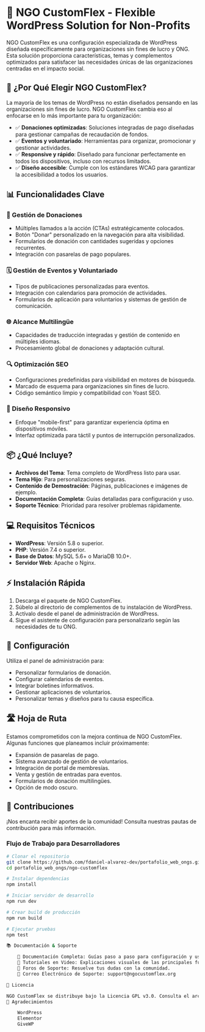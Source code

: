 # 🌟 NGO CustomFlex - Flexible WordPress Solution for Non-Profits

NGO CustomFlex es una configuración especializada de WordPress diseñada específicamente para organizaciones sin fines de lucro y ONG. Esta solución proporciona características, temas y complementos optimizados para satisfacer las necesidades únicas de las organizaciones centradas en el impacto social.

## 🚀 ¿Por Qué Elegir NGO CustomFlex?

La mayoría de los temas de WordPress no están diseñados pensando en las organizaciones sin fines de lucro. NGO CustomFlex cambia eso al enfocarse en lo más importante para tu organización:

- ✅ **Donaciones optimizadas**: Soluciones integradas de pago diseñadas para gestionar campañas de recaudación de fondos.
- ✅ **Eventos y voluntariado**: Herramientas para organizar, promocionar y gestionar actividades.
- ✅ **Responsive y rápido**: Diseñado para funcionar perfectamente en todos los dispositivos, incluso con recursos limitados.
- ✅ **Diseño accesible**: Cumple con los estándares WCAG para garantizar la accesibilidad a todos los usuarios.

## 📊 Funcionalidades Clave

### 💸 Gestión de Donaciones

- Múltiples llamados a la acción (CTAs) estratégicamente colocados.
- Botón "Donar" personalizado en la navegación para alta visibilidad.
- Formularios de donación con cantidades sugeridas y opciones recurrentes.
- Integración con pasarelas de pago populares.

### 🗓️ Gestión de Eventos y Voluntariado

- Tipos de publicaciones personalizadas para eventos.
- Integración con calendarios para promoción de actividades.
- Formularios de aplicación para voluntarios y sistemas de gestión de comunicación.

### 🌐 Alcance Multilingüe

- Capacidades de traducción integradas y gestión de contenido en múltiples idiomas.
- Procesamiento global de donaciones y adaptación cultural.

### 🔍 Optimización SEO

- Configuraciones predefinidas para visibilidad en motores de búsqueda.
- Marcado de esquema para organizaciones sin fines de lucro.
- Código semántico limpio y compatibilidad con Yoast SEO.

### 📱 Diseño Responsivo

- Enfoque "mobile-first" para garantizar experiencia óptima en dispositivos móviles.
- Interfaz optimizada para táctil y puntos de interrupción personalizados.

## 📦 ¿Qué Incluye?

- **Archivos del Tema**: Tema completo de WordPress listo para usar.
- **Tema Hijo**: Para personalizaciones seguras.
- **Contenido de Demostración**: Páginas, publicaciones e imágenes de ejemplo.
- **Documentación Completa**: Guías detalladas para configuración y uso.
- **Soporte Técnico**: Prioridad para resolver problemas rápidamente.

## 💻 Requisitos Técnicos

- **WordPress**: Versión 5.8 o superior.
- **PHP**: Versión 7.4 o superior.
- **Base de Datos**: MySQL 5.6+ o MariaDB 10.0+.
- **Servidor Web**: Apache o Nginx.

## ⚡ Instalación Rápida

1. Descarga el paquete de NGO CustomFlex.
2. Súbelo al directorio de complementos de tu instalación de WordPress.
3. Actívalo desde el panel de administración de WordPress.
4. Sigue el asistente de configuración para personalizarlo según las necesidades de tu ONG.

## 🔧 Configuración

Utiliza el panel de administración para:

- Personalizar formularios de donación.
- Configurar calendarios de eventos.
- Integrar boletines informativos.
- Gestionar aplicaciones de voluntarios.
- Personalizar temas y diseños para tu causa específica.

## 🛣️ Hoja de Ruta

Estamos comprometidos con la mejora continua de NGO CustomFlex. Algunas funciones que planeamos incluir próximamente:

- Expansión de pasarelas de pago.
- Sistema avanzado de gestión de voluntarios.
- Integración de portal de membresías.
- Venta y gestión de entradas para eventos.
- Formularios de donación multilingües.
- Opción de modo oscuro.

## 📝 Contribuciones

¡Nos encanta recibir aportes de la comunidad! Consulta nuestras pautas de contribución para más información.

### Flujo de Trabajo para Desarrolladores

```bash
# Clonar el repositorio
git clone https://github.com/fdaniel-alvarez-dev/portafolio_web_ongs.git
cd portafolio_web_ongs/ngo-customflex

# Instalar dependencias
npm install

# Iniciar servidor de desarrollo
npm run dev

# Crear build de producción
npm run build

# Ejecutar pruebas
npm test

📚 Documentación & Soporte

    📘 Documentación Completa: Guías paso a paso para configuración y uso.
    🎥 Tutoriales en Video: Explicaciones visuales de las principales funcionalidades.
    💬 Foros de Soporte: Resuelve tus dudas con la comunidad.
    📧 Correo Electrónico de Soporte: support@ngocustomflex.org

📄 Licencia

NGO CustomFlex se distribuye bajo la Licencia GPL v3.0. Consulta el archivo LICENSE para más detalles.
🙏 Agradecimientos

    WordPress
    Elementor
    GiveWP
